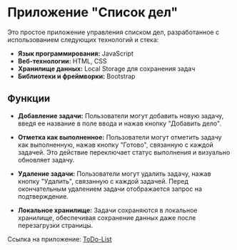 # Приложение "Список дел"

Это простое приложение управления списком дел, разработанное с использованием следующих технологий и стека:

- **Язык программирования:** JavaScript
- **Веб-технологии:** HTML, CSS
- **Хранилище данных:** Local Storage для сохранения задач
- **Библиотеки и фреймворки:** Bootstrap
## Функции

- **Добавление задачи:** Пользователи могут добавить новую задачу, введя ее название в поле ввода и нажав кнопку "Добавить дело".

- **Отметка как выполненное:** Пользователи могут отметить задачу как выполненную, нажав кнопку "Готово", связанную с каждой задачей. Это действие переключает статус выполнения и визуально обновляет задачу.

- **Удаление задачи:** Пользователи могут удалить задачу, нажав кнопку "Удалить", связанную с каждой задачей. Перед окончательным удалением задачи отображается запрос на подтверждение.

- **Локальное хранилище:** Задачи сохраняются в локальное хранилище, обеспечивая сохранение данных даже после перезагрузки страницы.

Ссылка на приложение: [ToDo-List](https://veronikakossareva.github.io/ToDo-List/)
